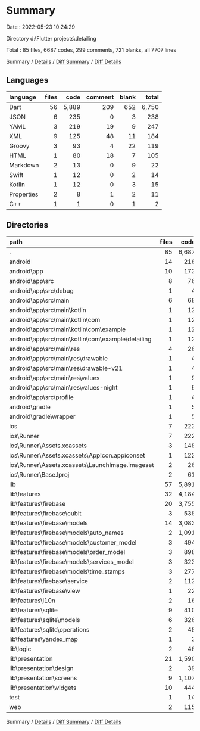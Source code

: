 # Summary

Date : 2022-05-23 10:24:29

Directory d:\Flutter projects\detailing

Total : 85 files,  6687 codes, 299 comments, 721 blanks, all 7707 lines

Summary / [Details](details.md) / [Diff Summary](diff.md) / [Diff Details](diff-details.md)

## Languages
| language | files | code | comment | blank | total |
| :--- | ---: | ---: | ---: | ---: | ---: |
| Dart | 56 | 5,889 | 209 | 652 | 6,750 |
| JSON | 6 | 235 | 0 | 3 | 238 |
| YAML | 3 | 219 | 19 | 9 | 247 |
| XML | 9 | 125 | 48 | 11 | 184 |
| Groovy | 3 | 93 | 4 | 22 | 119 |
| HTML | 1 | 80 | 18 | 7 | 105 |
| Markdown | 2 | 13 | 0 | 9 | 22 |
| Swift | 1 | 12 | 0 | 2 | 14 |
| Kotlin | 1 | 12 | 0 | 3 | 15 |
| Properties | 2 | 8 | 1 | 2 | 11 |
| C++ | 1 | 1 | 0 | 1 | 2 |

## Directories
| path | files | code | comment | blank | total |
| :--- | ---: | ---: | ---: | ---: | ---: |
| . | 85 | 6,687 | 299 | 721 | 7,707 |
| android | 14 | 216 | 51 | 36 | 303 |
| android\app | 10 | 172 | 50 | 25 | 247 |
| android\app\src | 8 | 76 | 46 | 12 | 134 |
| android\app\src\debug | 1 | 4 | 4 | 1 | 9 |
| android\app\src\main | 6 | 68 | 38 | 10 | 116 |
| android\app\src\main\kotlin | 1 | 12 | 0 | 3 | 15 |
| android\app\src\main\kotlin\com | 1 | 12 | 0 | 3 | 15 |
| android\app\src\main\kotlin\com\example | 1 | 12 | 0 | 3 | 15 |
| android\app\src\main\kotlin\com\example\detailing | 1 | 12 | 0 | 3 | 15 |
| android\app\src\main\res | 4 | 26 | 32 | 6 | 64 |
| android\app\src\main\res\drawable | 1 | 4 | 7 | 2 | 13 |
| android\app\src\main\res\drawable-v21 | 1 | 4 | 7 | 2 | 13 |
| android\app\src\main\res\values | 1 | 9 | 9 | 1 | 19 |
| android\app\src\main\res\values-night | 1 | 9 | 9 | 1 | 19 |
| android\app\src\profile | 1 | 4 | 4 | 1 | 9 |
| android\gradle | 1 | 5 | 1 | 1 | 7 |
| android\gradle\wrapper | 1 | 5 | 1 | 1 | 7 |
| ios | 7 | 222 | 2 | 9 | 233 |
| ios\Runner | 7 | 222 | 2 | 9 | 233 |
| ios\Runner\Assets.xcassets | 3 | 148 | 0 | 4 | 152 |
| ios\Runner\Assets.xcassets\AppIcon.appiconset | 1 | 122 | 0 | 1 | 123 |
| ios\Runner\Assets.xcassets\LaunchImage.imageset | 2 | 26 | 0 | 3 | 29 |
| ios\Runner\Base.lproj | 2 | 61 | 2 | 2 | 65 |
| lib | 57 | 5,891 | 199 | 645 | 6,735 |
| lib\features | 32 | 4,184 | 140 | 489 | 4,813 |
| lib\features\firebase | 20 | 3,755 | 138 | 422 | 4,315 |
| lib\features\firebase\cubit | 3 | 538 | 20 | 77 | 635 |
| lib\features\firebase\models | 14 | 3,083 | 118 | 324 | 3,525 |
| lib\features\firebase\models\auto_names | 2 | 1,091 | 0 | 11 | 1,102 |
| lib\features\firebase\models\customer_model | 3 | 494 | 25 | 64 | 583 |
| lib\features\firebase\models\order_model | 3 | 898 | 40 | 121 | 1,059 |
| lib\features\firebase\models\services_model | 3 | 323 | 26 | 64 | 413 |
| lib\features\firebase\models\time_stamps | 3 | 277 | 27 | 64 | 368 |
| lib\features\firebase\service | 2 | 112 | 0 | 18 | 130 |
| lib\features\firebase\view | 1 | 22 | 0 | 3 | 25 |
| lib\features\l10n | 2 | 16 | 0 | 0 | 16 |
| lib\features\sqlite | 9 | 410 | 2 | 66 | 478 |
| lib\features\sqlite\models | 6 | 326 | 0 | 45 | 371 |
| lib\features\sqlite\operations | 2 | 48 | 0 | 10 | 58 |
| lib\features\yandex_map | 1 | 3 | 0 | 1 | 4 |
| lib\logic | 2 | 46 | 31 | 27 | 104 |
| lib\presentation | 21 | 1,590 | 28 | 119 | 1,737 |
| lib\presentation\design | 2 | 39 | 20 | 6 | 65 |
| lib\presentation\screens | 9 | 1,107 | 1 | 74 | 1,182 |
| lib\presentation\widgets | 10 | 444 | 7 | 39 | 490 |
| test | 1 | 14 | 10 | 7 | 31 |
| web | 2 | 115 | 18 | 8 | 141 |

Summary / [Details](details.md) / [Diff Summary](diff.md) / [Diff Details](diff-details.md)